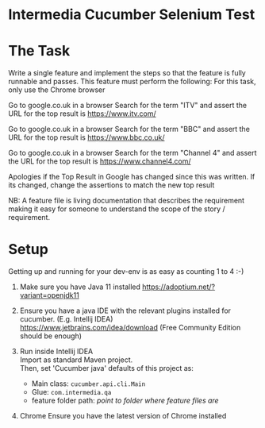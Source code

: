 Intermedia Cucumber Selenium Test 
===========================  


# The Task  

Write a single feature and implement the steps so that the feature is fully runnable and passes. This feature must perform the following:
For this task, only use the Chrome browser

Go to google.co.uk in a browser
Search for the term "ITV" and assert the URL for the top result is https://www.itv.com/

Go to google.co.uk in a browser
Search for the term "BBC" and assert the URL for the top result is https://www.bbc.co.uk/

Go to google.co.uk in a browser
Search for the term "Channel 4" and assert the URL for the top result is https://www.channel4.com/


Apologies if the Top Result in Google has changed since this was written. If its changed, change the assertions to match the new top result
 
NB: A feature file is living documentation that describes the requirement making it easy for someone to understand the scope of the story / requirement.   

# Setup      

Getting up and running for your dev-env is as easy as counting 1 to 4 :-)     

1. Make sure you have Java 11 installed
    https://adoptium.net/?variant=openjdk11

2. Ensure you have a java IDE with the relevant plugins installed for cucumber. (E.g. Intellij IDEA)     
    https://www.jetbrains.com/idea/download  (Free Community Edition should be enough)

3. Run inside Intellij IDEA    
    Import as standard Maven project.    
    Then, set 'Cucumber java' defaults of this project as:    
    - Main class: `cucumber.api.cli.Main`       
    - Glue: `com.intermedia.qa`      
    - feature folder path: _point to folder where feature files are_  
    
 4. Chrome
 Ensure you have the latest version of Chrome installed

